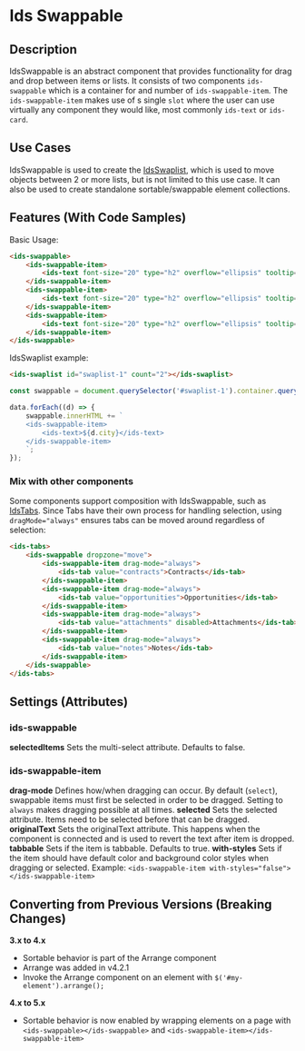 # Ids Swappable

## Description
IdsSwappable is an abstract component that provides functionality for drag and drop between items or lists. It consists of two components `ids-swappable` which is a container for and number of `ids-swappable-item`. The `ids-swappable-item` makes use of s single `slot` where the user can use virtually any component they would like, most commonly `ids-text` or `ids-card`.

## Use Cases

IdsSwappable is used to create the [IdsSwaplist](../ids-swaplist/README.md), which is used to move objects between 2 or more lists, but is not limited to this use case. It can also be used to create standalone sortable/swappable element collections.

## Features (With Code Samples)

Basic Usage:

```html
<ids-swappable>
    <ids-swappable-item>
        <ids-text font-size="20" type="h2" overflow="ellipsis" tooltip="true">Item One</ids-text>
    </ids-swappable-item>
    <ids-swappable-item>
        <ids-text font-size="20" type="h2" overflow="ellipsis" tooltip="true">Item Two</ids-text>=
    </ids-swappable-item>
    <ids-swappable-item>
        <ids-text font-size="20" type="h2" overflow="ellipsis" tooltip="true">Item Three</ids-text>
    </ids-swappable-item>
</ids-swappable>
```

IdsSwaplist example:

```html
<ids-swaplist id="swaplist-1" count="2"></ids-swaplist>
```

```js
const swappable = document.querySelector('#swaplist-1').container.querySelectorAll('ids-swappable');

data.forEach((d) => {
    swappable.innerHTML += `
    <ids-swappable-item>
        <ids-text>${d.city}</ids-text>
    </ids-swappable-item>
    `;
});
```

### Mix with other components

Some components support composition with IdsSwappable, such as [IdsTabs](../ids-tabs/README.md).  Since Tabs have their own process for handling selection, using `dragMode="always"` ensures tabs can be moved around regardless of selection:

```html
<ids-tabs>
    <ids-swappable dropzone="move">
        <ids-swappable-item drag-mode="always">
            <ids-tab value="contracts">Contracts</ids-tab>
        </ids-swappable-item>
        <ids-swappable-item drag-mode="always">
            <ids-tab value="opportunities">Opportunities</ids-tab>
        </ids-swappable-item>
        <ids-swappable-item drag-mode="always">
            <ids-tab value="attachments" disabled>Attachments</ids-tab>
        </ids-swappable-item>
        <ids-swappable-item drag-mode="always">
            <ids-tab value="notes">Notes</ids-tab>
        </ids-swappable-item>
    </ids-swappable>
</ids-tabs>
```

## Settings (Attributes)

### ids-swappable
**selectedItems** Sets the multi-select attribute. Defaults to false.

### ids-swappable-item
**drag-mode** Defines how/when dragging can occur.  By default (`select`), swappable items must first be selected in order to be dragged.  Setting to `always` makes dragging possible at all times.
**selected** Sets the selected attribute. Items need to be selected before that can be dragged.
**originalText** Sets the originalText attribute. This happens when the component is connected and is used to revert the text after item is dropped.
**tabbable** Sets if the item is tabbable. Defaults to true.
**with-styles** Sets if the item should have default color and background color styles when dragging or selected.
Example: `<ids-swappable-item with-styles="false"></ids-swappable-item>`

## Converting from Previous Versions (Breaking Changes)

**3.x to 4.x**

- Sortable behavior is part of the Arrange component
- Arrange was added in v4.2.1
- Invoke the Arrange component on an element with `$('#my-element').arrange();`

**4.x to 5.x**

- Sortable behavior is now enabled by wrapping elements on a page with `<ids-swappable></ids-swappable>` and `<ids-swappable-item></ids-swappable-item>`
